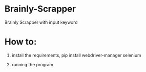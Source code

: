 # Brainly-Scrapper
Brainly Scrapper with input keyword

# How to:
  
  1. install the requirements, pip install webdriver-manager selenium
  
  2. running the program
